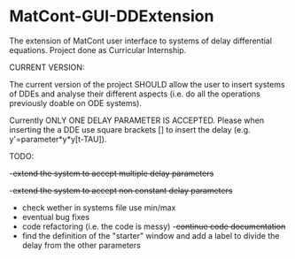 # MatCont-GUI-DDExtension
The extension of MatCont user interface to systems of delay differential equations. Project done as Curricular Internship. 

CURRENT VERSION:

The current version of the project SHOULD allow the user to insert systems of DDEs and analyse their different aspects (i.e. do all the operations previously doable on ODE systems).

Currently ONLY ONE DELAY PARAMETER IS ACCEPTED.
Please when inserting the a DDE use square brackets [] to insert the delay (e.g. y'=parameter\*y\*y[t-TAU]).

TODO:

-~~extend the system to accept multiple delay parameters~~

-~~extend the system to accept non constant delay parameters~~
- check wether in systems file use min/max
- eventual bug fixes
- code refactoring (i.e. the code is messy)
-~~continue code documentation~~
- find the definition of the "starter" window and add a label to divide the delay from the other parameters
